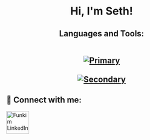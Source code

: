 <h1 align="center">Hi, I'm Seth! <br/>
<h2 align="center"> Languages and Tools:<br/>
<br/>
  
[![Primary](https://skillicons.dev/icons?i=html,css,js,ts,react,next,tailwind)](https://skillicons.dev) <br/>
<br/>
[![Secondary](https://skillicons.dev/icons?i=git,htmx,vitest,webpack,linux,vim,vscode,figma)](https://skillicons.dev)

<h2 align= "left"> 🤳 Connect with me:</h2>

[<img align="center" alt="Funkim LinkedIn" width="60px" src="https://skillicons.dev/icons?i=linkedin" />][linkedin]



[linkedin]: https://www.linkedin.com/in/seth-case/

<!--
Here are some ideas to get you started:

- 🔭 I’m currently working on ...
- 🌱 I’m currently learning ...
- 👯 I’m looking to collaborate on ...
- 🤔 I’m looking for help with ...
- 💬 Ask me about ...
- 📫 How to reach me: ...
- 😄 Pronouns: ...
- ⚡ Fun fact: ...
-->
